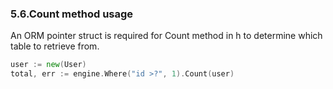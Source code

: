 ### 5.6.Count method usage

An ORM pointer struct is required for Count method in h to determine which table to retrieve from.
```Go
user := new(User)
total, err := engine.Where("id >?", 1).Count(user)
```
